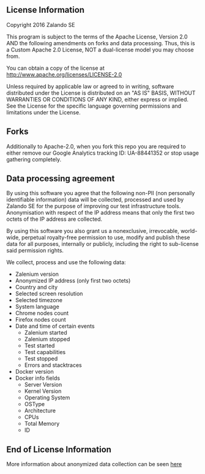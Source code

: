 ## License Information
Copyright 2016 Zalando SE


This program is subject to the terms of the Apache License, Version 2.0 AND the following amendments on forks and data processing. Thus, this is a Custom Apache 2.0 License, NOT a dual-license model you may choose from.


You can obtain a copy of the license at http://www.apache.org/licenses/LICENSE-2.0


Unless required by applicable law or agreed to in writing, software distributed under the License is distributed on an "AS IS" BASIS, WITHOUT WARRANTIES OR CONDITIONS OF ANY KIND, either express or implied. See the License for the specific language governing permissions and limitations under the License.


## Forks
Additionally to Apache-2.0, when you fork this repo you are required to either remove our Google Analytics tracking ID: UA-88441352 or stop usage gathering completely. 


## Data processing agreement
By using this software you agree that the following non-PII (non personally identifiable information) data will be collected, processed and used by Zalando SE for the purpose of improving our test infrastructure tools. Anonymisation with respect of the IP address means that only the first two octets of the IP address are collected. 


By using this software you also grant us a nonexclusive, irrevocable, world-wide, perpetual royalty-free permission to use, modify and publish these data for all purposes, internally or publicly, including the right to sub-license said permission rights.


We collect, process and use the following data:
* Zalenium version
* Anonymized IP address (only first two octets)
* Country and city
* Selected screen resolution
* Selected timezone
* System language
* Chrome nodes count
* Firefox nodes count
* Date and time of certain events
  * Zalenium started
  * Zalenium stopped
  * Test started
  * Test capabilities
  * Test stopped
  * Errors and stacktraces
* Docker version
* Docker info fields
  * Server Version
  * Kernel Version
  * Operating System
  * OSType
  * Architecture
  * CPUs
  * Total Memory
  * ID

## End of License Information

More information about anonymized data collection can be seen [here](Analytics.md)